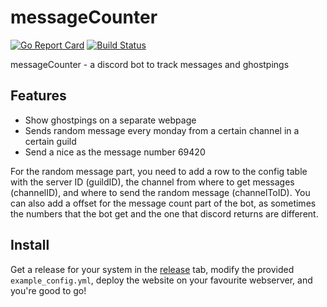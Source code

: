 # messageCounter
[![Go Report Card](https://goreportcard.com/badge/github.com/TheTipo01/messageCounter)](https://goreportcard.com/report/github.com/TheTipo01/messageCounter)
[![Build Status](https://travis-ci.com/TheTipo01/messageCounter.svg?branch=master)](https://travis-ci.com/TheTipo01/messageCounter)

messageCounter - a discord bot to track messages and ghostpings

## Features

- Show ghostpings on a separate webpage
- Sends random message every monday from a certain channel in a certain guild
- Send a nice as the message number 69420

For the random message part, you need to add a row to the config table with the server ID (guildID), the channel from where to get messages (channelID), and where to send the random message (channelToID). You can also add a offset for the message count part of the bot, as sometimes the numbers that the bot get and the one that discord returns are different.

## Install
Get a release for your system in the [release](https://github.com/TheTipo01/messageCounter/releases) tab, modify the provided `example_config.yml`, deploy the website on your favourite webserver, and you're good to go!